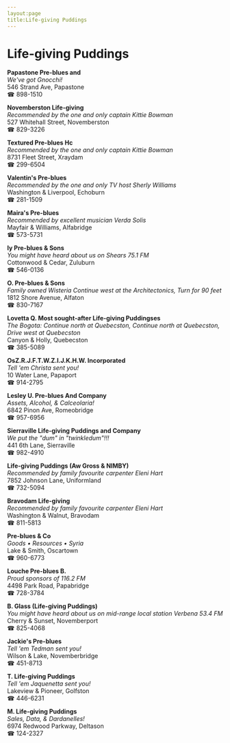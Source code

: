 ```yaml
---
layout:page
title:Life-giving Puddings
---
```

# Life-giving Puddings

**Papastone Pre-blues and**  
_We've got Gnocchi!_  
546 Strand Ave, Papastone  
☎ 898-1510



**Novemberston Life-giving**  
_Recommended by the one and only captain Kittie Bowman_  
527 Whitehall Street, Novemberston  
☎ 829-3226



**Textured Pre-blues Hc**  
_Recommended by the one and only captain Kittie Bowman_  
8731 Fleet Street, Xraydam  
☎ 299-6504



**Valentin's Pre-blues**  
_Recommended by the one and only TV host Sherly Williams_  
Washington & Liverpool, Echoburn  
☎ 281-1509



**Maira's Pre-blues**  
_Recommended by excellent musician Verda Solis_  
Mayfair & Williams, Alfabridge  
☎ 573-5731



**Iy Pre-blues & Sons**  
_You might have heard about us on Shears 75.1 FM_  
Cottonwood & Cedar, Zuluburn  
☎ 546-0136



**O. Pre-blues & Sons**  
_Family owned Wisteria 
Continue west at the Architectonics, Turn for 90 feet_  
1812 Shore Avenue, Alfaton  
☎ 830-7167



**Lovetta Q. Most sought-after Life-giving Puddingses**  
_The Bogota: Continue north at Quebecston, Continue north at Quebecston, Drive west at Quebecston_  
Canyon & Holly, Quebecston  
☎ 385-5089



**OsZ.R.J.F.T.W.Z.I.J.K.H.W. Incorporated**  
_Tell 'em Christa sent you!_  
10 Water Lane, Papaport  
☎ 914-2795



**Lesley U. Pre-blues And Company**  
_Assets, Alcohol, & Calceolaria!_  
6842 Pinon Ave, Romeobridge  
☎ 957-6956



**Sierraville Life-giving Puddings and Company**  
_We put the "dum" in "twinkledum"!!!_  
441 6th Lane, Sierraville  
☎ 982-4910



**Life-giving Puddings (Aw Gross & NIMBY)**  
_Recommended by family favourite carpenter Eleni Hart_  
7852 Johnson Lane, Uniformland  
☎ 732-5094



**Bravodam Life-giving**  
_Recommended by family favourite carpenter Eleni Hart_  
Washington & Walnut, Bravodam  
☎ 811-5813



**Pre-blues & Co**  
_Goods • Resources • Syria_  
Lake & Smith, Oscartown  
☎ 960-6773



**Louche Pre-blues B.**  
_Proud sponsors of 116.2 FM_  
4498 Park Road, Papabridge  
☎ 728-3784



**B. Glass (Life-giving Puddings)**  
_You might have heard about us on mid-range local station Verbena 53.4 FM_  
Cherry & Sunset, Novemberport  
☎ 825-4068



**Jackie's Pre-blues**  
_Tell 'em Tedman sent you!_  
Wilson & Lake, Novemberbridge  
☎ 451-8713



**T. Life-giving Puddings**  
_Tell 'em Jaquenetta sent you!_  
Lakeview & Pioneer, Golfston  
☎ 446-6231



**M. Life-giving Puddings**  
_Sales, Data, & Dardanelles!_  
6974 Redwood Parkway, Deltason  
☎ 124-2327



